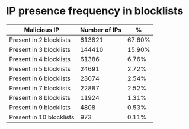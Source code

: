 # IP presence frequency in blocklists
| Malicious IP | Number of IPs | % |
|----|----|----|
| Present in 2 blocklists | 613821 | 67.60% |
| Present in 3 blocklists | 144410 | 15.90% |
| Present in 4 blocklists | 61386 | 6.76% |
| Present in 5 blocklists | 24691 | 2.72% |
| Present in 6 blocklists | 23074 | 2.54% |
| Present in 7 blocklists | 22887 | 2.52% |
| Present in 8 blocklists | 11924 | 1.31% |
| Present in 9 blocklists | 4808 | 0.53% |
| Present in 10 blocklists | 973 | 0.11% |
